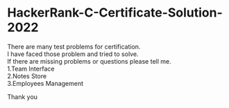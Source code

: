# HackerRank-C-Certificate-Solution-2022
There are many test problems for certification.<br>
I have faced those problem and tried to solve.<br>
If there are missing problems or questions please tell me.<br>
1.Team Interface <br>
2.Notes Store<br>
3.Employees Management<br>

Thank you <br>
<a href="https://www.hackerrank.com/certificates/iframe/1ceecfb5505c"></a>
